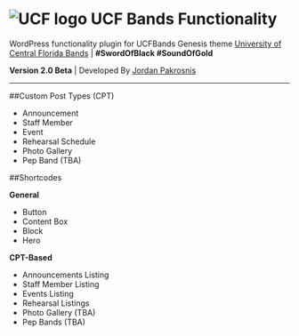 
# ![UCF logo](http://jpakmedia.com/images/ucf-logo-mini.png) UCF Bands Functionality
WordPress functionality plugin for UCFBands Genesis theme [University of Central Florida Bands](http://ucfbands.com/) | **#SwordOfBlack #SoundOfGold**

**Version 2.0 Beta** | Developed By [Jordan Pakrosnis](http://JordanPak.com/)

------

##Custom Post Types (CPT)

- Announcement
- Staff Member
- Event
- Rehearsal Schedule
- Photo Gallery
- Pep Band (TBA)


##Shortcodes

**General**
- Button
- Content Box
- Block
- Hero

**CPT-Based**
- Announcements Listing
- Staff Member Listing
- Events Listing
- Rehearsal Listings
- Photo Gallery (TBA)
- Pep Bands (TBA)
